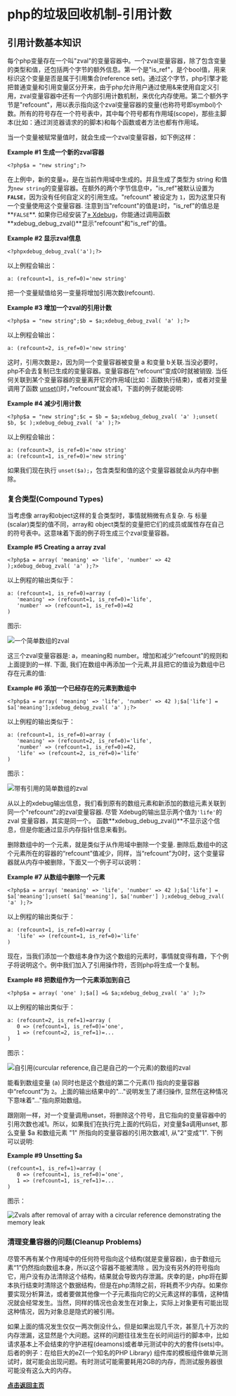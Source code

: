 # php的垃圾回收机制-引用计数

## 引用计数基本知识

每个php变量存在一个叫"zval"的变量容器中。一个zval变量容器，除了包含变量的类型和值，还包括两个字节的额外信息。第一个是"is_ref"，是个bool值，用来标识这个变量是否是属于引用集合(reference set)。通过这个字节，php引擎才能把普通变量和引用变量区分开来，由于php允许用户通过使用&来使用自定义引用，zval变量容器中还有一个内部引用计数机制，来优化内存使用。第二个额外字节是"refcount"，用以表示指向这个zval变量容器的变量(也称符号即symbol)个数。所有的符号存在一个符号表中，其中每个符号都有作用域(scope)，那些主脚本(比如：通过浏览器请求的的脚本)和每个函数或者方法也都有作用域。

当一个变量被赋常量值时，就会生成一个zval变量容器，如下例这样：

**Example #1 生成一个新的zval容器**

```
<?php$a = "new string";?>
```

在上例中，新的变量`a`，是在当前作用域中生成的。并且生成了类型为 string 和值为`new string`的变量容器。在额外的两个字节信息中，"is_ref"被默认设置为 **`FALSE`**，因为没有任何自定义的引用生成。"refcount" 被设定为 `1`，因为这里只有一个变量使用这个变量容器. 注意到当"refcount"的值是`1`时，"is_ref"的值总是**`FALSE`**. 如果你已经安装了[» Xdebug](http://xdebug.org/)，你能通过调用函数 **xdebug_debug_zval()**显示"refcount"和"is_ref"的值。

**Example #2 显示zval信息**

```
<?phpxdebug_debug_zval('a');?>
```

以上例程会输出：

```
a: (refcount=1, is_ref=0)='new string'
```

把一个变量赋值给另一变量将增加引用次数(refcount).

**Example #3 增加一个zval的引用计数**

```
<?php$a = "new string";$b = $a;xdebug_debug_zval( 'a' );?>
```

以上例程会输出：

```
a: (refcount=2, is_ref=0)='new string'
```

这时，引用次数是`2`，因为同一个变量容器被变量 a 和变量 b关联.当没必要时，php不会去复制已生成的变量容器。变量容器在”refcount“变成0时就被销毁. 当任何关联到某个变量容器的变量离开它的作用域(比如：函数执行结束)，或者对变量调用了函数 [unset()](https://www.php.net/manual/zh/function.unset.php)时，”refcount“就会减1，下面的例子就能说明:

**Example #4 减少引用计数**

```
<?php$a = "new string";$c = $b = $a;xdebug_debug_zval( 'a' );unset( $b, $c );xdebug_debug_zval( 'a' );?>
```

以上例程会输出：

```
a: (refcount=3, is_ref=0)='new string'
a: (refcount=1, is_ref=0)='new string'
```

如果我们现在执行 `unset($a);`，包含类型和值的这个变量容器就会从内存中删除。

### 复合类型(Compound Types)

当考虑像 array和object这样的复合类型时，事情就稍微有点复杂. 与 标量(scalar)类型的值不同，array和 object类型的变量把它们的成员或属性存在自己的符号表中。这意味着下面的例子将生成三个zval变量容器。

**Example #5 Creating a array zval**

```
<?php$a = array( 'meaning' => 'life', 'number' => 42 );xdebug_debug_zval( 'a' );?>
```

以上例程的输出类似于：

```
a: (refcount=1, is_ref=0)=array (
   'meaning' => (refcount=1, is_ref=0)='life',
   'number' => (refcount=1, is_ref=0)=42
)
```

图示:

![一个简单数组的zval](https://www.php.net/manual/zh/images/12f37b1c6963c1c5c18f30495416a197-simple-array.png)

这三个zval变量容器是: a，meaning和 number。增加和减少”refcount”的规则和上面提到的一样. 下面, 我们在数组中再添加一个元素,并且把它的值设为数组中已存在元素的值:



**Example #6 添加一个已经存在的元素到数组中**

```
<?php$a = array( 'meaning' => 'life', 'number' => 42 );$a['life'] = $a['meaning'];xdebug_debug_zval( 'a' );?>
```

以上例程的输出类似于：

```
a: (refcount=1, is_ref=0)=array (
   'meaning' => (refcount=2, is_ref=0)='life',
   'number' => (refcount=1, is_ref=0)=42,
   'life' => (refcount=2, is_ref=0)='life'
)
```

图示：

![带有引用的简单数组的zval](https://www.php.net/manual/zh/images/12f37b1c6963c1c5c18f30495416a197-simple-array2.png)

从以上的xdebug输出信息，我们看到原有的数组元素和新添加的数组元素关联到同一个"refcount"`2`的zval变量容器. 尽管 Xdebug的输出显示两个值为`'life'`的 zval 变量容器，其实是同一个。 函数**xdebug_debug_zval()**不显示这个信息，但是你能通过显示内存指针信息来看到。

删除数组中的一个元素，就是类似于从作用域中删除一个变量. 删除后,数组中的这个元素所在的容器的“refcount”值减少，同样，当“refcount”为0时，这个变量容器就从内存中被删除，下面又一个例子可以说明：



**Example #7 从数组中删除一个元素**

```
<?php$a = array( 'meaning' => 'life', 'number' => 42 );$a['life'] = $a['meaning'];unset( $a['meaning'], $a['number'] );xdebug_debug_zval( 'a' );?>
```

以上例程的输出类似于：

```
a: (refcount=1, is_ref=0)=array (
   'life' => (refcount=1, is_ref=0)='life'
)
```

现在，当我们添加一个数组本身作为这个数组的元素时，事情就变得有趣，下个例子将说明这个。例中我们加入了引用操作符，否则php将生成一个复制。



**Example #8 把数组作为一个元素添加到自己**

```
<?php$a = array( 'one' );$a[] =& $a;xdebug_debug_zval( 'a' );?>
```

以上例程的输出类似于：

```
a: (refcount=2, is_ref=1)=array (
   0 => (refcount=1, is_ref=0)='one',
   1 => (refcount=2, is_ref=1)=...
)
```

图示：

![自引用(curcular reference,自己是自己的一个元素)的数组的zval](https://www.php.net/manual/zh/images/12f37b1c6963c1c5c18f30495416a197-loop-array.png)

能看到数组变量 (a) 同时也是这个数组的第二个元素(1) 指向的变量容器中“refcount”为 `2`。上面的输出结果中的"..."说明发生了递归操作, 显然在这种情况下意味着"..."指向原始数组。

跟刚刚一样，对一个变量调用unset，将删除这个符号，且它指向的变量容器中的引用次数也减1。所以，如果我们在执行完上面的代码后，对变量$a调用unset, 那么变量 $a 和数组元素 "1" 所指向的变量容器的引用次数减1, 从"2"变成"1". 下例可以说明:



**Example #9 Unsetting $a**

```
(refcount=1, is_ref=1)=array (
   0 => (refcount=1, is_ref=0)='one',
   1 => (refcount=1, is_ref=1)=...
)
```

图示：

![Zvals after removal of array with a circular reference demonstrating the memory leak](https://www.php.net/manual/zh/images/12f37b1c6963c1c5c18f30495416a197-leak-array.png)

### 清理变量容器的问题(Cleanup Problems)

尽管不再有某个作用域中的任何符号指向这个结构(就是变量容器)，由于数组元素“1”仍然指向数组本身，所以这个容器不能被清除 。因为没有另外的符号指向它，用户没有办法清除这个结构，结果就会导致内存泄漏。庆幸的是，php将在脚本执行结束时清除这个数据结构，但是在php清除之前，将耗费不少内存。如果你要实现分析算法，或者要做其他像一个子元素指向它的父元素这样的事情，这种情况就会经常发生。当然，同样的情况也会发生在对象上，实际上对象更有可能出现这种情况，因为对象总是隐式的被引用。

如果上面的情况发生仅仅一两次倒没什么，但是如果出现几千次，甚至几十万次的内存泄漏，这显然是个大问题。这样的问题往往发生在长时间运行的脚本中，比如请求基本上不会结束的守护进程(deamons)或者单元测试中的大的套件(sets)中。后者的例子：在给巨大的eZ(一个知名的PHP Library) 组件库的模板组件做单元测试时，就可能会出现问题。有时测试可能需要耗用2GB的内存，而测试服务器很可能没有这么大的内存。









**[点击返回主页](https://liudandandear.gitee.io)**